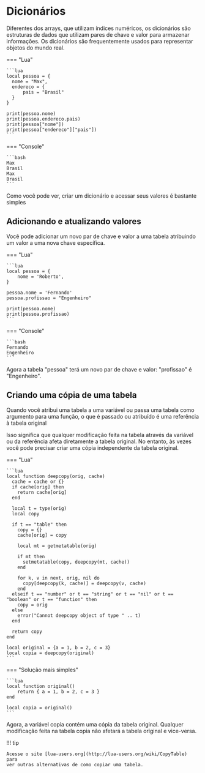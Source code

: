 # Dicionários

Diferentes dos arrays, que utilizam índices numéricos, os dicionários são
estruturas de dados que utilizam pares de chave e valor para armazenar
informações. Os dicionários são frequentemente usados para representar objetos
do mundo real.

=== "Lua"

    ```lua
    local pessoa = {
      nome = "Max",
      endereco = {
          pais = "Brasil"
      }
    }

    print(pessoa.nome)
    print(pessoa.endereco.pais)
    print(pessoa["nome"])
    print(pessoa["endereco"]["pais"])
    ```

=== "Console"

    ```bash
    Max
    Brasil
    Max
    Brasil
    ```

Como você pode ver, criar um dicionário e acessar seus valores é bastante
simples

## Adicionando e atualizando valores

Você pode adicionar um novo par de chave e valor a uma tabela atribuindo um
valor a uma nova chave específica.

=== "Lua"

    ```lua
    local pessoa = {
        nome = 'Roberto',
    }

    pessoa.nome = 'Fernando'
    pessoa.profissao = "Engenheiro"

    print(pessoa.nome)
    print(pessoa.profissao)
    ```

=== "Console"

    ```bash
    Fernando
    Engenheiro
    ```

Agora a tabela "pessoa" terá um novo par de chave e valor:
"profissao" é "Engenheiro".

## Criando uma cópia de uma tabela

Quando você atribui uma tabela a uma variável ou passa uma tabela como
argumento para uma função, o que é passado ou atribuído é uma
referência à tabela original

Isso significa que qualquer modificação feita na tabela através da variável
ou da referência afeta diretamente a tabela original. No entanto, às vezes
você pode precisar criar uma cópia independente da tabela original.

=== "Lua"

    ```lua
    local function deepcopy(orig, cache)
      cache = cache or {}
      if cache[orig] then
        return cache[orig]
      end

      local t = type(orig)
      local copy

      if t == "table" then
        copy = {}
        cache[orig] = copy

        local mt = getmetatable(orig)

        if mt then
          setmetatable(copy, deepcopy(mt, cache))
        end

        for k, v in next, orig, nil do
          copy[deepcopy(k, cache)] = deepcopy(v, cache)
        end
      elseif t == "number" or t == "string" or t == "nil" or t == "boolean" or t == "function" then
        copy = orig
      else
        error("Cannot deepcopy object of type " .. t)
      end

      return copy
    end

    local original = {a = 1, b = 2, c = 3}
    local copia = deepcopy(original)
    ```

=== "Solução mais simples"

    ```lua
    local function original()
        return { a = 1, b = 2, c = 3 }
    end

    local copia = original()
    ```

Agora, a variável copia contém uma cópia da tabela original. Qualquer
modificação feita na tabela copia não afetará a tabela original e vice-versa.

!!! tip

    Acesse o site [lua-users.org](http://lua-users.org/wiki/CopyTable) para
    ver outras alternativas de como copiar uma tabela.
